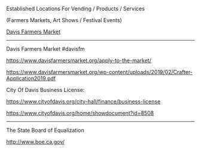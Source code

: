 Established Locations For Vending / Products / Services

(Farmers Markets, Art Shows / Festival Events)

[Davis Farmers Market](#davisfm)


---

Davis Farmers Market
#davisfm

https://www.davisfarmersmarket.org/apply-to-the-market/

https://www.davisfarmersmarket.org/wp-content/uploads/2019/02/Crafter-Application2019.pdf

City Of Davis Business License:

https://www.cityofdavis.org/city-hall/finance/business-license

https://www.cityofdavis.org/home/showdocument?id=8508

---

The State Board of Equalization

http://www.boe.ca.gov/
